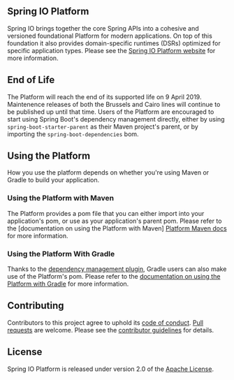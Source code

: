 ## Spring IO Platform

Spring IO brings together the core Spring APIs into a cohesive and versioned foundational Platform
for modern applications. On top of this foundation it also provides domain-specific runtimes (DSRs)
optimized for specific application types. Please see the [Spring IO Platform website] for more
information.

## End of Life

The Platform will reach the end of its supported life on 9 April 2019. Maintenence releases of both
the Brussels and Cairo lines will continue to be published up until that time. Users of the Platform
are encouraged to start using Spring Boot's dependency management directly, either by using
`spring-boot-starter-parent` as their Maven project's parent, or by importing the
`spring-boot-dependencies` bom.

## Using the Platform

How you use the platform depends on whether you're using Maven or Gradle to build your application.

### Using the Platform with Maven

The Platform provides a pom file that you can either import into your application's pom, or use as
your application's parent pom. Please refer to the [documentation on using the Platform with Maven]
[Platform Maven docs] for more information.

### Using the Platform With Gradle

Thanks to the [dependency management plugin][], Gradle users can also make use of the Platform's
pom. Please refer to the [documentation on using the Platform with Gradle][Platform Gradle docs] for
more information.

## Contributing

Contributors to this project agree to uphold its [code of conduct][].
[Pull requests][] are welcome. Please see the [contributor guidelines][] for details.

## License
Spring IO Platform is released under version 2.0 of the [Apache License][].

[Spring IO Platform website]: https://platform.spring.io/platform/
[Platform Maven docs]: http://docs.spring.io/platform/docs/current-SNAPSHOT/reference/htmlsingle/#getting-started-using-spring-io-platform-maven
[dependency management plugin]: https://plugins.gradle.org/plugin/io.spring.dependency-management
[Platform Gradle docs]: http://docs.spring.io/platform/docs/current-SNAPSHOT/reference/htmlsingle/#getting-started-using-spring-io-platform-gradle
[code of conduct]: CODE_OF_CONDUCT.md
[Pull requests]: https://help.github.com/articles/using-pull-requests/
[contributor guidelines]: CONTRIBUTING.md
[Apache License]: https://www.apache.org/licenses/LICENSE-2.0